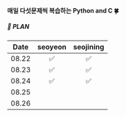#### 매일 다섯문제씩 복습하는 Python and C 🍀

##### 📌 PLAN 
|Date|seoyeon|seojining|
|:------:|:---:|:---:|
|08.22|✅|✅|
|08.23|✅|✅|
|08.24|✅|✅|
|08.25| | |
|08.26| | |

